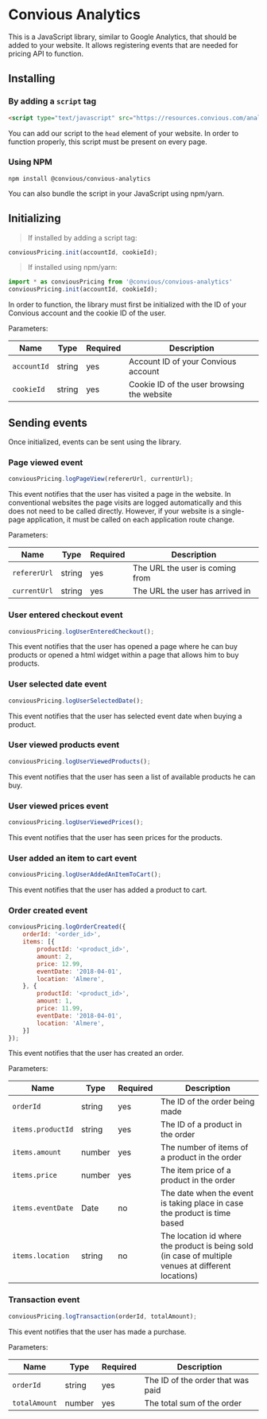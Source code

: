 # Convious Analytics

This is a JavaScript library, similar to Google Analytics, that should be added to your website. It allows registering events that are needed for pricing API to function.

## Installing

### By adding a `script` tag

```html
<script type="text/javascript" src="https://resources.convious.com/analytics.js"></script>
```

You can add our script to the `head` element of your website. In order to function properly, this script must be present on every page.

### Using NPM

```shell
npm install @convious/convious-analytics
```

You can also bundle the script in your JavaScript using npm/yarn.

## Initializing

> If installed by adding a script tag:

```javascript
conviousPricing.init(accountId, cookieId);
```

> If installed using npm/yarn:

```javascript
import * as conviousPricing from '@convious/convious-analytics'
conviousPricing.init(accountId, cookieId);
```

In order to function, the library must first be initialized with the ID of your Convious account and the cookie ID of the user.

Parameters:

Name | Type | Required | Description
--------- | ----------- | ----------- | -----------
`accountId` | string | yes | Account ID of your Convious account
`cookieId` | string | yes | Cookie ID of the user browsing the website

## Sending events

Once initialized, events can be sent using the library.

### Page viewed event

```javascript
conviousPricing.logPageView(refererUrl, currentUrl);
```

This event notifies that the user has visited a page in the website. In conventional websites the page visits are logged automatically and this does not need to be called directly. However, if your website is a single-page application, it must be called on each application route change.

Parameters:

Name | Type | Required | Description
--------- | ----------- | ----------- | -----------
`refererUrl` | string | yes | The URL the user is coming from
`currentUrl` | string | yes | The URL the user has arrived in

### User entered checkout event

```javascript
conviousPricing.logUserEnteredCheckout();
```

This event notifies that the user has opened a page where he can buy products or opened a html widget within a page that allows him to buy products.

### User selected date event

```javascript
conviousPricing.logUserSelectedDate();
```

This event notifies that the user has selected event date when buying a product.

### User viewed products event

```javascript
conviousPricing.logUserViewedProducts();
```

This event notifies that the user has seen a list of available products he can buy.

### User viewed prices event

```javascript
conviousPricing.logUserViewedPrices();
```

This event notifies that the user has seen prices for the products.

### User added an item to cart event

```javascript
conviousPricing.logUserAddedAnItemToCart();
```

This event notifies that the user has added a product to cart.

### Order created event

```javascript
conviousPricing.logOrderCreated({
    orderId: '<order_id>',
    items: [{
        productId: '<product_id>',
        amount: 2,
        price: 12.99,
        eventDate: '2018-04-01',
        location: 'Almere',
    }, {
        productId: '<product_id>',
        amount: 1,
        price: 11.99,
        eventDate: '2018-04-01',
        location: 'Almere',
    }]
});
```

This event notifies that the user has created an order.

Parameters:

Name | Type | Required | Description
--------- | ----------- | ----------- | -----------
`orderId` | string | yes | The ID of the order being made
`items.productId` | string | yes | The ID of a product in the order
`items.amount` | number | yes | The number of items of a product in the order
`items.price` | number | yes | The item price of a product in the order
`items.eventDate` | Date | no | The date when the event is taking place in case the product is time based
`items.location` | string | no | The location id where the product is being sold (in case of multiple venues at different locations)


### Transaction event

```javascript
conviousPricing.logTransaction(orderId, totalAmount);
```

This event notifies that the user has made a purchase.

Parameters:

Name | Type | Required | Description
--------- | ----------- | ----------- | -----------
`orderId` | string | yes | The ID of the order that was paid
`totalAmount` | number | yes | The total sum of the order

